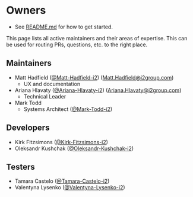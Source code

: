 # Owners

- See [README.md](README.md) for how to get started.

This page lists all active maintainers and their areas of expertise. This can be used for
routing PRs, questions, etc. to the right place.

## Maintainers

- Matt Hadfield ([@Matt-Hadfield-i2](https://github.com/Matt-Hadfield-i2)) (Matt.Hadfield@i2group.com)
  - UX and documentation
- Ariana Hlavaty ([@Ariana-Hlavaty-i2](https://github.com/Ariana-Hlavaty-i2)) (Ariana.Hlavaty@i2group.com)
  - Technical Leader
- Mark Todd
  - Systems Architect ([@Mark-Todd-i2](https://github.com/Mark-Todd-i2))

## Developers

- Kirk Fitzsimons ([@Kirk-Fitzsimons-i2](https://github.com/Kirk-Fitzsimons-i2))
- Oleksandr Kushchak ([@Oleksandr-Kushchak-i2](https://github.com/Oleksandr-Kushchak-i2))

## Testers

- Tamara Castelo ([@Tamara-Castelo-i2](https://github.com/Tamara-Castelo-i2))
- Valentyna Lysenko ([@Valentyna-Lysenko-i2](https://github.com/Valentyna-Lysenko-i2))
